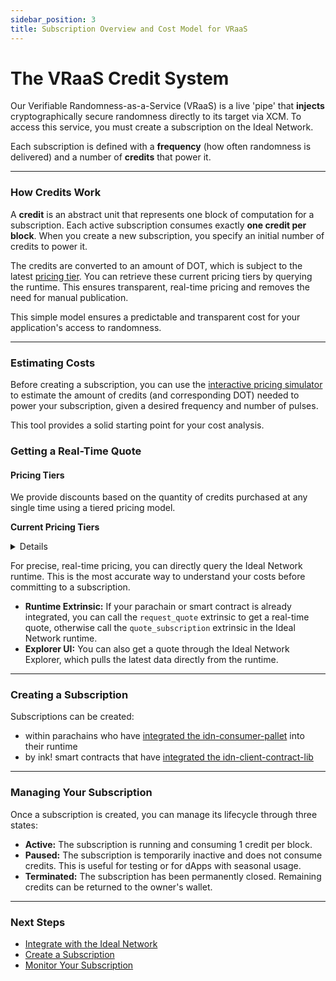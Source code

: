 ```yaml
---
sidebar_position: 3
title: Subscription Overview and Cost Model for VRaaS
---
```


# The VRaaS Credit System

Our Verifiable Randomness-as-a-Service (VRaaS) is a live 'pipe' that **injects** cryptographically secure randomness directly to its target via XCM. To access this service, you must create a subscription on the Ideal Network.

Each subscription is defined with a **frequency** (how often randomness is delivered) and a number of **credits** that power it.

---

### How Credits Work

A **credit** is an abstract unit that represents one block of computation for a subscription. Each active subscription consumes exactly **one credit per block**. When you create a new subscription, you specify an initial number of credits to power it.

The credits are converted to an amount of DOT, which is subject to the latest [pricing tier](#pricing-tiers). You can retrieve these current pricing tiers by querying the runtime. This ensures transparent, real-time pricing and removes the need for manual publication.

This simple model ensures a predictable and transparent cost for your application's access to randomness.

---

### Estimating Costs

Before creating a subscription, you can use the [interactive pricing simulator](../price_simulator.md#vraas-pricing-simulator) to estimate the amount of credits (and corresponding DOT) needed to power your subscription, given a desired frequency and number of pulses.

This tool provides a solid starting point for your cost analysis.

### Getting a Real-Time Quote

#### Pricing Tiers

We provide discounts based on the quantity of credits purchased at any single time using a tiered pricing model. 

**Current Pricing Tiers**
<details>
|tier|discount|
|--|--|
|Tier 1 (1-10_000 credits) | 0% |
|Tier 2 (10_001-100_000 credits) | 5% |
|Tier 3 (101-1000 credits) | 10%  |
|Tier 4 (1001-10000 credits) | 20% |
|Tier 5 (10001+ credits) |30% |
---
</details>

For precise, real-time pricing, you can directly query the Ideal Network runtime. This is the most accurate way to understand your costs before committing to a subscription.

* **Runtime Extrinsic:** If your parachain or smart contract is already integrated, you can call the `request_quote` extrinsic to get a real-time quote, otherwise call the `quote_subscription` extrinsic in the Ideal Network runtime.
* **Explorer UI:** You can also get a quote through the Ideal Network Explorer, which pulls the latest data directly from the runtime.

---

### Creating a Subscription

Subscriptions can be created:
- within parachains who have [integrated the idn-consumer-pallet](../guides_and_tutorials/parachains/runtime_integration/parachain_runtime_integration.md) into their runtime
- by ink! smart contracts that have [integrated the idn-client-contract-lib](../guides_and_tutorials/parachains/smart_contracts/ink.md)



---

### Managing Your Subscription

Once a subscription is created, you can manage its lifecycle through three states:

* **Active:** The subscription is running and consuming 1 credit per block.
* **Paused:** The subscription is temporarily inactive and does not consume credits. This is useful for testing or for dApps with seasonal usage.
* **Terminated:** The subscription has been permanently closed. Remaining credits can be returned to the owner's wallet.

---

### Next Steps

* [Integrate with the Ideal Network](#)
* [Create a Subscription](#)
* [Monitor Your Subscription](#)